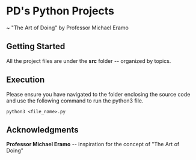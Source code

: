 # PD's Python Projects

~ "The Art of Doing" by Professor Michael Eramo

## Getting Started

All the project files are under the **src** folder -- organized by topics.

## Execution

Please ensure you have navigated to the folder enclosing the source code and use the following command to run the python3 file.

```
python3 <file_name>.py
```

## Acknowledgments

**Professor Michael Eramo** -- inspiration for the concept of "The Art of Doing"
